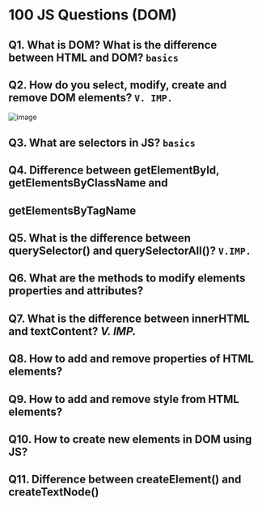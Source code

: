 # 100 JS Questions (DOM)

## Q1. What is DOM? What is the difference between HTML and DOM? `basics`

## Q2. How do you select, modify, create and remove DOM elements? `V. IMP.`

![image](https://github.com/user-attachments/assets/02e8c775-a29c-490d-9bbf-b87f16ac2b07)

## Q3. What are selectors in JS? `basics`

## Q4. Difference between getElementById, getElementsByClassName and 
## getElementsByTagName

## Q5. What is the difference between querySelector() and querySelectorAll()? `V.IMP.`

## Q6. What are the methods to modify elements properties and attributes?

## Q7. What is the difference between innerHTML and textContent? *V. IMP.*

## Q8. How to add and remove properties of HTML elements?

## Q9. How to add and remove style from HTML elements?

## Q10. How to create new elements in DOM using JS?

## Q11. Difference between createElement() and createTextNode()

